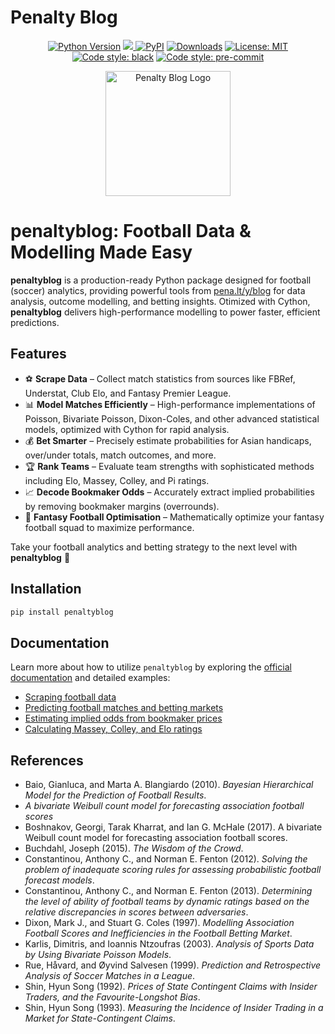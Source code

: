 <img src="https://raw.githubusercontent.com/martineastwood/penaltyblog/refs/heads/master/logo.png" width="0" height="0" style="display:none;"/>

<meta property="og:image" content="https://raw.githubusercontent.com/martineastwood/penaltyblog/refs/heads/master/logo.png" />
<meta property="og:image:alt" content="penaltyblog python package for soccer modeling" />
<meta name="twitter:image" content="https://raw.githubusercontent.com/martineastwood/penaltyblog/refs/heads/master/logo.png">
<meta name="twitter:card" content="summary_large_image">

# Penalty Blog

<div align="center">

  <a href="">[![Python Version](https://img.shields.io/pypi/pyversions/penaltyblog)](https://pypi.org/project/penaltyblog/)</a>
<a href="https://codecov.io/github/martineastwood/penaltyblog" >
<img src="https://codecov.io/github/martineastwood/penaltyblog/branch/master/graph/badge.svg?token=P0WDHRGIG2"/>
</a>
  <a href="">[![PyPI](https://img.shields.io/pypi/v/penaltyblog.svg)](https://pypi.org/project/penaltyblog/)</a>
  <a href="">[![Downloads](https://static.pepy.tech/badge/penaltyblog)](https://pepy.tech/project/penaltyblog)</a>
  <a href="">[![License: MIT](https://img.shields.io/badge/License-MIT-yellow.svg)](https://opensource.org/licenses/MIT)</a>
  <a href="">[![Code style: black](https://img.shields.io/badge/code%20style-black-000000.svg)](https://github.com/psf/black)</a>
  <a href="">[![Code style: pre-commit](https://img.shields.io/badge/pre--commit-enabled-brightgreen?logo=pre-commit&logoColor=white)](https://github.com/pre-commit/pre-commit)</a>

</div>


<div align="center">
  <img src="logo.png" alt="Penalty Blog Logo" width="200">
</div>


# penaltyblog: Football Data & Modelling Made Easy

**penaltyblog** is a production-ready Python package designed for football (soccer) analytics, providing powerful tools from [pena.lt/y/blog](https://pena.lt/y/blog) for data analysis, outcome modelling, and betting insights. Otimized with Cython, **penaltyblog** delivers high-performance modelling to power faster, efficient predictions.

## Features
- ⚽ **Scrape Data** – Collect match statistics from sources like FBRef, Understat, Club Elo, and Fantasy Premier League.
- 📊 **Model Matches Efficiently** – High-performance implementations of Poisson, Bivariate Poisson, Dixon-Coles, and other advanced statistical models, optimized with Cython for rapid analysis.
- 💰 **Bet Smarter** – Precisely estimate probabilities for Asian handicaps, over/under totals, match outcomes, and more.
- 🏆 **Rank Teams** – Evaluate team strengths with sophisticated methods including Elo, Massey, Colley, and Pi ratings.
- 📈 **Decode Bookmaker Odds** – Accurately extract implied probabilities by removing bookmaker margins (overrounds).
- 🎯 **Fantasy Football Optimisation** – Mathematically optimize your fantasy football squad to maximize performance.

Take your football analytics and betting strategy to the next level with **penaltyblog** 🚀

## Installation

```bash
pip install penaltyblog
```

## Documentation

Learn more about how to utilize `penaltyblog` by exploring the [official documentation](https://penaltyblog.readthedocs.io/en/stable/) and detailed examples:

- [Scraping football data](https://penaltyblog.readthedocs.io/en/stable/scrapers/index.html)
- [Predicting football matches and betting markets](https://penaltyblog.readthedocs.io/en/stable/models/index.html)
- [Estimating implied odds from bookmaker prices](https://penaltyblog.readthedocs.io/en/stable/implied/index.html)
- [Calculating Massey, Colley, and Elo ratings](https://penaltyblog.readthedocs.io/en/stable/ratings/index.html)

## References

- Baio, Gianluca, and Marta A. Blangiardo (2010). *Bayesian Hierarchical Model for the Prediction of Football Results*.
- *A bivariate Weibull count model for forecasting association football scores*
- Boshnakov, Georgi, Tarak Kharrat, and Ian G. McHale (2017). A bivariate Weibull count model for forecasting association football scores.
- Buchdahl, Joseph (2015). *The Wisdom of the Crowd*.
- Constantinou, Anthony C., and Norman E. Fenton (2012). *Solving the problem of inadequate scoring rules for assessing probabilistic football forecast models*.
- Constantinou, Anthony C., and Norman E. Fenton (2013). *Determining the level of ability of football teams by dynamic ratings based on the relative discrepancies in scores between adversaries*.
- Dixon, Mark J., and Stuart G. Coles (1997). *Modelling Association Football Scores and Inefficiencies in the Football Betting Market*.
- Karlis, Dimitris, and Ioannis Ntzoufras (2003). *Analysis of Sports Data by Using Bivariate Poisson Models*.
- Rue, Håvard, and Øyvind Salvesen (1999). *Prediction and Retrospective Analysis of Soccer Matches in a League*.
- Shin, Hyun Song (1992). *Prices of State Contingent Claims with Insider Traders, and the Favourite-Longshot Bias*.
- Shin, Hyun Song (1993). *Measuring the Incidence of Insider Trading in a Market for State-Contingent Claims*.
